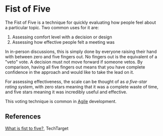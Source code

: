 # Fist of Five

The Fist of Five is a technique for quickly evaluating how people feel about a
particular topic. Two common uses for it are:

1.  Assessing comfort level with a decision or design
2.  Assessing how effective people felt a meeting was

In in-person discussions, this is simply done by everyone raising their hand
with between zero and five fingers out. No fingers out is the equivalent of a
"veto" vote. A decision must not move forward if someone vetos. By comparison,
having all five fingers out means that you have complete confidence in the
approach and would like to take the lead on it.

For assessing effectiveness, the scale can be thought of as _a five-star rating
system_, with zero stars meaning that it was a complete waste of time, and five
stars meaning it was incredibly useful and effective.

This voting technique is common in [Agile](/devops/scrum/index.md) development.

## References

[What is fist to five?](https://www.techtarget.com/whatis/definition/fist-to-five-fist-of-five),
TechTarget
